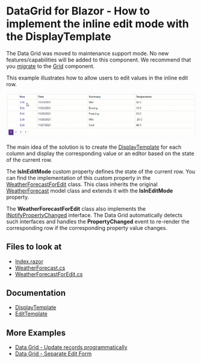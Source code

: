 
# DataGrid for Blazor - How to implement the inline edit mode with the DisplayTemplate

The Data Grid was moved to maintenance support mode. No new features/capabilities will be added to this component. We recommend that you [migrate](https://docs.devexpress.com/Blazor/403162/grid/migrate-from-data-grid-to-grid) to the [Grid](https://docs.devexpress.com/Blazor/403143/grid) component. 

This example illustrates how to allow users to edit values in the inline edit row. 

![Data Grid - Inline edit form](images/dxdatagrid-inline-editing.gif)

The main idea of the solution is to create the [DisplayTemplate](https://docs.devexpress.com/Blazor/DevExpress.Blazor.DxDataGridColumn.DisplayTemplate) for each column and display the corresponding value or an editor based on the state of the current row. 

The **IsInEditMode** custom property defines the state of the current row. You can find the implementation of this custom property in the [WeatherForecastForEdit](./CS/BlazorGridInlineEditing/Data/WeatherForecastForEdit.cs) class. This class inherits the original [WeatherForecast](./CS/BlazorGridInlineEditing/Data/WeatherForecast.cs) model class and extends it with the **IsInEditMode** property. 

The **WeatherForecastForEdit** class also implements the [INotifyPropertyChanged](https://docs.microsoft.com/en-us/dotnet/api/system.componentmodel.inotifypropertychanged?view=net-5.0) interface. The Data Grid automatically detects such interfaces and handles the **PropertyChanged** event to re-render the corresponding row if the corresponding property value changes. 


<!-- default file list -->
## Files to look at

* [Index.razor](./CS/BlazorGridInlineEditing/Pages/Index.razor)
* [WeatherForecast.cs](./CS/BlazorGridInlineEditing/Data/WeatherForecast.cs)
* [WeatherForecastForEdit.cs](./CS/BlazorGridInlineEditing/Data/WeatherForecastForEdit.cs)
<!-- default file list end -->

## Documentation

* [DisplayTemplate](https://docs.devexpress.com/Blazor/DevExpress.Blazor.DxDataGridColumn.DisplayTemplate)
* [EditTemplate](https://docs.devexpress.com/Blazor/DevExpress.Blazor.DxDataGridColumn.EditTemplate)

## More Examples

* [Data Grid - Update records programmatically](https://github.com/DevExpress-Examples/blazor-DxDataGrid-edit-selected-row-by-clicking-on-external-button)
* [Data Grid - Separate Edit Form](https://github.com/DevExpress-Examples/blazor-DxDataGrid-Separate-Edit-Form)
